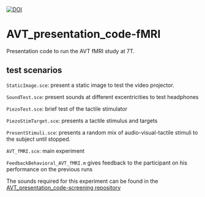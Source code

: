 [![DOI](https://zenodo.org/badge/DOI/10.5281/zenodo.1447111.svg)](https://doi.org/10.5281/zenodo.1447111)

# AVT_presentation_code-fMRI

Presentation code to run the AVT fMRI study at 7T. 

## test scenarios
`StaticImage.sce`: present a static image to test the video projector.

`SoundTest.sce`: present sounds at different excentricities to test headphones

`PiezoTest.sce`: brief test of the tactile stimulator

`PiezoStimTarget.sce`: presents a tactile stimulus and targets

`PresentStimuli.sce`: presents a random mix of audio-visual-tactile stimuli to the subject until stopped.

`AVT_fMRI.sce`: main experiment

`FeedbackBehavioral_AVT_fMRI.m` gives feedback to the participant on his performance on the previous runs

The sounds required for this experiment can be found in the [AVT_presentation_code-screening repository](https://github.com/Remi-Gau/AVT_presentation_code-screening)






